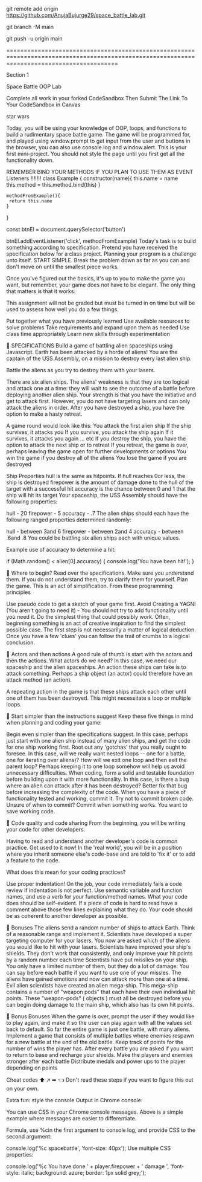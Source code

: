 git remote add origin https://github.com/AnujaBujurge29/space_battle_lab.git

git branch -M main

git push -u origin main







============================================================================================================================================

Section 1

Space Battle OOP Lab



Complete all work in your forked CodeSandbox
Then Submit The Link To Your CodeSandbox in Canvas

star wars

Today, you will be using your knowledge of OOP, loops, and functions to build a rudimentary space battle game.
The game will be programmed for, and played using window.prompt to get input from the user and buttons in the browser, you can also use console.log and window.alert. This is your first mini-project. You should not style the page until you first get all the functionality down.

REMEMBER BIND YOUR METHODS IF YOU PLAN TO USE THEM AS EVENT Listeners !!!!!!!
class Example {
	constructor(name){
		this.name = name
		this.method = this.method.bind(this)
	}

	methodFromExample(){
	 return this.name
	}
}

const btnEl = document.querySelector('button')

btnEl.addEventListener('click', methodFromExample)
Today's task is to build something according to specification.
Pretend you have received the specification below for a class project.
Planning your program is a challenge unto itself. START SIMPLE. Break the problem down as far as you can and don't move on until the smallest piece works.

Once you've figured out the basics, it's up to you to make the game you want, but remember, your game does not have to be elegant. The only thing that matters is that it works.

This assignment will not be graded but must be turned in on time but will be used to assess how well you do a few things.

Put together what you have previously learned
Use available resources to solve problems
Take requirements and expand upon them as needed
Use class time appropriately
Learn new skills through experimentation



🚀 SPECIFICATIONS
Build a game of battling alien spaceships using Javascript.
Earth has been attacked by a horde of aliens! You are the captain of the USS Assembly, on a mission to destroy every last alien ship.

Battle the aliens as you try to destroy them with your lasers.

There are six alien ships. The aliens' weakness is that they are too logical and attack one at a time: they will wait to see the outcome of a battle before deploying another alien ship. Your strength is that you have the initiative and get to attack first. However, you do not have targeting lasers and can only attack the aliens in order. After you have destroyed a ship, you have the option to make a hasty retreat.




A game round would look like this:
You attack the first alien ship
If the ship survives, it attacks you
If you survive, you attack the ship again
If it survives, it attacks you again ... etc
If you destroy the ship, you have the option to attack the next ship or to retreat
If you retreat, the game is over, perhaps leaving the game open for further developments or options
You win the game if you destroy all of the aliens
You lose the game if you are destroyed



Ship Properties
hull is the same as hitpoints. If hull reaches 0or less, the ship is destroyed
firepower is the amount of damage done to the hull of the target with a successful hit
accuracy is the chance between 0 and 1 that the ship will hit its target
Your spaceship, the USS Assembly should have the following properties:

hull - 20
firepower - 5
accuracy - .7
The alien ships should each have the following ranged properties determined randomly:

hull - between 3and 6
firepower - between 2and 4
accuracy - between .6and .8
You could be battling six alien ships each with unique values.

Example use of accuracy to determine a hit:

if (Math.random() < alien[0].accuracy) {
	console.log('You have been hit!');
}






👾 Where to begin?
Read over the specifications. Make sure you understand them. If you do not understand them, try to clarify them for yourself.
Plan the game. This is an act of simplification.
From these programming principles

Use pseudo code to get a sketch of your game first.
Avoid Creating a YAGNI (You aren't going to need it) - You should not try to add functionality until you need it.
Do the simplest thing that could possibly work.
Often, beginning something is an act of creative inspiration to find the simplest possible case. The first step is not necessarily a matter of logical deduction. Once you have a few 'clues' you can follow the trail of crumbs to a logical conclusion.




👾 Actors and then actions
A good rule of thumb is start with the actors and then the actions. What actors do we need? In this case, we need our spaceship and the alien spaceships. An action these ships can take is to attack something. Perhaps a ship object (an actor) could therefore have an attack method (an action).

A repeating action in the game is that these ships attack each other until one of them has been destroyed. This might necessitate a loop or multiple loops.




👾 Start simpler than the instructions suggest
Keep these five things in mind when planning and coding your game:

Begin even simpler than the specifications suggest. In this case, perhaps just start with one alien ship instead of many alien ships, and get the code for one ship working first.
Root out any 'gotchas' that you really ought to foresee. In this case, will we really want nested loops -- one for a battle, one for iterating over aliens)? How will we exit one loop and then exit the parent loop? Perhaps keeping it to one loop somehow will help us avoid unnecessary difficulties.
When coding, form a solid and testable foundation before building upon it with more functionality. In this case, is there a bug where an alien can attack after it has been destroyed? Better fix that bug before increasing the complexity of the code.
When you have a piece of functionality tested and working, commit it. Try not to commit broken code. Unsure of when to commit? Commit when something works. You want to save working code.






👾 Code quality and code sharing
From the beginning, you will be writing your code for other developers.

Having to read and understand another developer's code is common practice. Get used to it now! In the 'real world', you will be in a position where you inherit someone else's code-base and are told to 'fix it' or to add a feature to the code.

What does this mean for your coding practices?

Use proper indentation! On the job, your code immediately fails a code review if indentation is not perfect.
Use semantic variable and function names, and use a verb for your function/method names.
What your code does should be self-evident.
If a piece of code is hard to read have a comment above those few lines explaining what they do.
Your code should be as coherent to another developer as possible.







🚀 Bonuses
The aliens send a random number of ships to attack Earth. Think of a reasonable range and implement it.
Scientists have developed a super targeting computer for your lasers. You now are asked which of the aliens you would like to hit with your lasers.
Scientists have improved your ship's shields. They don't work that consistently, and only improve your hit points by a random number each time
Scientists have put missiles on your ship. You only have a limited number of them, but they do a lot of damage. You can say before each battle if you want to use one of your missles.
The aliens have gained emotions and now can attack more than one at a time.
Evil alien scientists have created an alien mega-ship. This mega-ship contains a number of "weapon pods" that each have their own individual hit points. These "weapon-pods" ( objects ) must all be destroyed before you can begin doing damage to the main ship, which also has its own hit points.






🚀 Bonus Bonuses
When the game is over, prompt the user if they would like to play again, and make it so the user can play again with all the values set back to default.
So far the entire game is just one battle, with many aliens. Implement a game that consists of multiple battles where enemies respawn for a new battle at the end of the old battle. Keep track of points for the number of wins the player has.
After every battle you are asked if you want to return to base and recharge your shields.
Make the players and enemies stronger after each battle
Distribute medals and power ups to the player depending on points






Cheat codes ⬆ ↗ ➡
👈  Don't read these steps if you want to figure this out on your own.



Extra fun: style the console
Output in Chrome console:



You can use CSS in your Chrome console messages. Above is a simple example where messages are easier to differentiate.

Formula, use %cin the first argument to console log, and provide CSS to the second argument:

console.log('%c spacebattle', 'font-size: 40px');
Use multiple CSS properties:

console.log('%c You have done ' + player.firepower + ' damage ', 'font-style: italic; background: azure; border: 1px solid grey;');
